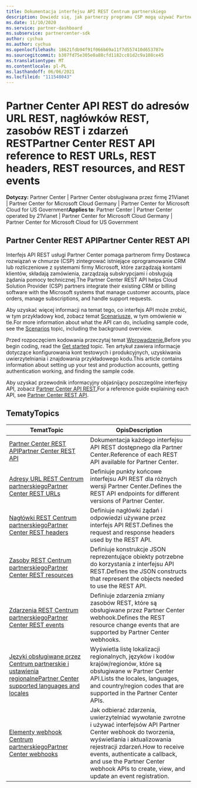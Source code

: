 ```yaml
---
title: Dokumentacja interfejsu API REST Centrum partnerskiego
description: Dowiedz się, jak partnerzy programu CSP mogą używać Partner Center API REST w celu zintegrowania oprogramowania CRM i rozliczeń z systemami firmy Microsoft w celu lepszego zarządzania kontami klientów.
ms.date: 11/10/2020
ms.service: partner-dashboard
ms.subservice: partnercenter-sdk
author: cychua
ms.author: cychua
ms.openlocfilehash: 18621fdb94f91f066b69a11f7d557410d653787e
ms.sourcegitcommit: b307fd75e305e0a88cfd1182cc01d2c9a108ce45
ms.translationtype: MT
ms.contentlocale: pl-PL
ms.lasthandoff: 06/06/2021
ms.locfileid: "111548043"
---
```

# <a name="partner-center-rest-api-reference-to-rest-urls-rest-headers-rest-resources-and-rest-events"></a><span data-ttu-id="77d1a-103">Partner Center API REST do adresów URL REST, nagłówków REST, zasobów REST i zdarzeń REST</span><span class="sxs-lookup"><span data-stu-id="77d1a-103">Partner Center REST API reference to REST URLs, REST headers, REST resources, and REST events</span></span>

<span data-ttu-id="77d1a-104">**Dotyczy:** Partner Center | Partner Center obsługiwana przez firmę 21Vianet | Partner Center for Microsoft Cloud Germany | Partner Center for Microsoft Cloud for US Government</span><span class="sxs-lookup"><span data-stu-id="77d1a-104">**Applies to**: Partner Center | Partner Center operated by 21Vianet | Partner Center for Microsoft Cloud Germany | Partner Center for Microsoft Cloud for US Government</span></span>

## <a name="partner-center-rest-api"></a><span data-ttu-id="77d1a-105">Partner Center REST API</span><span class="sxs-lookup"><span data-stu-id="77d1a-105">Partner Center REST API</span></span>

<span data-ttu-id="77d1a-106">Interfejs API REST usługi Partner Center pomaga partnerom firmy Dostawca rozwiązań w chmurze (CSP) zintegrować istniejące oprogramowanie CRM lub rozliczeniowe z systemami firmy Microsoft, które zarządzają kontami klientów, składają zamówienia, zarządzają subskrypcjami i obsługują żądania pomocy technicznej.</span><span class="sxs-lookup"><span data-stu-id="77d1a-106">The Partner Center REST API helps Cloud Solution Provider (CSP) partners integrate their existing CRM or billing software with the Microsoft systems that manage customer accounts, place orders, manage subscriptions, and handle support requests.</span></span>

<span data-ttu-id="77d1a-107">Aby uzyskać więcej informacji na temat tego, co interfejs API może zrobić, w tym przykładowy kod, zobacz temat [Scenariusze,](scenarios.md) w tym omówienie w tle.</span><span class="sxs-lookup"><span data-stu-id="77d1a-107">For more information about what the API can do, including sample code, see the [Scenarios](scenarios.md) topic, including the background overview.</span></span>

<span data-ttu-id="77d1a-108">Przed rozpoczęciem kodowania przeczytaj temat [Wprowadzenie.](get-started.md)</span><span class="sxs-lookup"><span data-stu-id="77d1a-108">Before you begin coding, read the [Get started](get-started.md) topic.</span></span> <span data-ttu-id="77d1a-109">Ten artykuł zawiera informacje dotyczące konfigurowania kont testowych i produkcyjnych, uzyskiwania uwierzytelniania i znajdowania przykładowego kodu.</span><span class="sxs-lookup"><span data-stu-id="77d1a-109">This article contains information about setting up your test and production accounts, getting authentication working, and finding the sample code.</span></span>

<span data-ttu-id="77d1a-110">Aby uzyskać przewodnik informacyjny objaśnijący poszczególne interfejsy API, zobacz [Partner Center API REST.](/rest/api/partner-center-rest/)</span><span class="sxs-lookup"><span data-stu-id="77d1a-110">For a reference guide explaining each API, see [Partner Center REST API](/rest/api/partner-center-rest/).</span></span>

## <a name="topics"></a><span data-ttu-id="77d1a-111">Tematy</span><span class="sxs-lookup"><span data-stu-id="77d1a-111">Topics</span></span>

| <span data-ttu-id="77d1a-112">Temat</span><span class="sxs-lookup"><span data-stu-id="77d1a-112">Topic</span></span> | <span data-ttu-id="77d1a-113">Opis</span><span class="sxs-lookup"><span data-stu-id="77d1a-113">Description</span></span> |
| ----- | ----------- |
| [<span data-ttu-id="77d1a-114">Partner Center REST API</span><span class="sxs-lookup"><span data-stu-id="77d1a-114">Partner Center REST API</span></span>](/rest/api/partner-center-rest/) | <span data-ttu-id="77d1a-115">Dokumentacja każdego interfejsu API REST dostępnego dla Partner Center.</span><span class="sxs-lookup"><span data-stu-id="77d1a-115">Reference of each REST API available for Partner Center.</span></span> |
| [<span data-ttu-id="77d1a-116">Adresy URL REST Centrum partnerskiego</span><span class="sxs-lookup"><span data-stu-id="77d1a-116">Partner Center REST URLs</span></span>](partner-center-rest-urls.md) | <span data-ttu-id="77d1a-117">Definiuje punkty końcowe interfejsu API REST dla różnych wersji Partner Center.</span><span class="sxs-lookup"><span data-stu-id="77d1a-117">Defines the REST API endpoints for different versions of Partner Center.</span></span> |
| [<span data-ttu-id="77d1a-118">Nagłówki REST Centrum partnerskiego</span><span class="sxs-lookup"><span data-stu-id="77d1a-118">Partner Center REST headers</span></span>](headers.md) | <span data-ttu-id="77d1a-119">Definiuje nagłówki żądań i odpowiedzi używane przez interfejs API REST.</span><span class="sxs-lookup"><span data-stu-id="77d1a-119">Defines the request and response headers used by the REST API.</span></span> |
| [<span data-ttu-id="77d1a-120">Zasoby REST Centrum partnerskiego</span><span class="sxs-lookup"><span data-stu-id="77d1a-120">Partner Center REST resources</span></span>](partner-center-rest-resources.md) | <span data-ttu-id="77d1a-121">Definiuje konstrukcje JSON reprezentujące obiekty potrzebne do korzystania z interfejsu API REST.</span><span class="sxs-lookup"><span data-stu-id="77d1a-121">Defines the JSON constructs that represent the objects needed to use the REST API.</span></span> |
| [<span data-ttu-id="77d1a-122">Zdarzenia REST Centrum partnerskiego</span><span class="sxs-lookup"><span data-stu-id="77d1a-122">Partner Center REST events</span></span>](partner-center-webhook-events.md) | <span data-ttu-id="77d1a-123">Definiuje zdarzenia zmiany zasobów REST, które są obsługiwane przez Partner Center webhook.</span><span class="sxs-lookup"><span data-stu-id="77d1a-123">Defines the REST resource change events that are supported by Partner Center webhooks.</span></span> |
| [<span data-ttu-id="77d1a-124">Języki obsługiwane przez Centrum partnerskie i ustawienia regionalne</span><span class="sxs-lookup"><span data-stu-id="77d1a-124">Partner Center supported languages and locales</span></span>](partner-center-supported-languages-and-locales.md) | <span data-ttu-id="77d1a-125">Wyświetla listę lokalizacji regionalnych, języków i kodów krajów/regionów, które są obsługiwane w Partner Center API.</span><span class="sxs-lookup"><span data-stu-id="77d1a-125">Lists the locales, languages, and country/region codes that are supported in the Partner Center APIs.</span></span> |
| [<span data-ttu-id="77d1a-126">Elementy webhook Centrum partnerskiego</span><span class="sxs-lookup"><span data-stu-id="77d1a-126">Partner Center webhooks</span></span>](partner-center-webhooks.md) | <span data-ttu-id="77d1a-127">Jak odbierać zdarzenia, uwierzytelniać wywołanie zwrotne i używać interfejsów API Partner Center webhook do tworzenia, wyświetlania i aktualizowania rejestracji zdarzeń.</span><span class="sxs-lookup"><span data-stu-id="77d1a-127">How to receive events, authenticate a callback, and use the Partner Center webhook APIs to create, view, and update an event registration.</span></span> |

